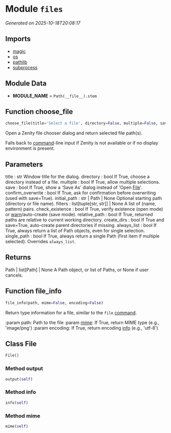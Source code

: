 # Module `files`

<a name='module-files'></a>
*Generated on 2025-10-18T20:08:17*

## Imports

- [magic](https://pypi.org/project/magic/)
- [os](https://docs.python.org/3/library/os.html)
- [pathlib](https://docs.python.org/3/library/pathlib.html)
- [subprocess](https://docs.python.org/3/library/subprocess.html)

## Module Data

<a name='files-var-module_name'></a>
- **MODULE_NAME** = `Path(__file__).stem`

## Function **choose_file**

<a name='files-function-choose_file'></a>
```python
choose_file(title='Select a file', directory=False, multiple=False, save=False, confirm_overwrite=True, initial_path=None, filters=None, check_existence=True, relative_path=False, create_dirs=True, always_list=False, single_path=False)
```

Open a Zenity file chooser dialog and return selected file path(s).

Falls back to [command](driver.md#driver-class-driver-method-command)-line input if Zenity is not available
or if no display environment is present.

Parameters
----------
title : str
    Window title for the dialog.
directory : bool
    If True, choose a directory instead of a file.
multiple : bool
    If True, allow multiple selections.
save : bool
    If True, show a 'Save As' dialog instead of 'Open [File](files.md#files-class-file)'.
confirm_overwrite : bool
    If True, ask for confirmation before overwriting (used with save=True).
initial_path : str | Path | None
    Optional starting path (directory or file name).
filters : list[tuple[str, str]] | None
    A list of (name, pattern) pairs.
check_existence : bool
    If True, verify existence (open mode) or [warn](lumberjack.md#lumberjack-function-warn)/auto-create (save mode).
relative_path : bool
    If True, returned paths are relative to current working directory.
create_dirs : bool
    If True and save=True, auto-create parent directories if missing.
always_list : bool
    If True, always return a list of Path objects, even for single selection.
single_path : bool
    If True, always return a single Path (first item if multiple selected).
    Overrides `always_list`.

Returns
-------
Path | list[Path] | None
    A Path object, or list of Paths, or None if user cancels.

## Function **file_info**

<a name='files-function-file_info'></a>
```python
file_info(path, mime=False, encoding=False)
```

Return type information for a file, similar to the `file` [command](driver.md#driver-class-driver-method-command).

:param path: Path to the file
:param [mime](files.md#files-class-file-method-mime): If True, return MIME type (e.g., 'image/png')
:param encoding: If True, return encoding [info](lumberjack.md#lumberjack-function-info) (e.g., 'utf-8')

## Class **File**

<a name='files-class-file'></a>
```python
File()
```

### Method **output**

<a name='files-class-file-method-output'></a>
```python
output(self)
```

### Method **info**

<a name='files-class-file-method-info'></a>
```python
info(self)
```

### Method **mime**

<a name='files-class-file-method-mime'></a>
```python
mime(self)
```

